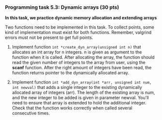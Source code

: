### Programming task 5.3: Dynamic arrays (30 pts)

**In this task, we practice dynamic memory allocation and extending arrays**

Two functions need to be implemented in this task. To collect points, some kind 
of implementation must exist for both functions. Remember, valgrind errors must 
not be present to get full points.

1) Implement function `int *create_dyn_array(unsigned int n)` that allocates an int array for n integers. 
n is given as argument to the function when it is called. After allocating the array,
the function should read the given number of integers to the array from user, using 
the **scanf** function. After the right amount of integers have been read, the function
returns pointer to the dynamically allocated array.

2) Implement function `int *add_dyn_array(int *arr, unsigned int num, int newval)`
that adds a single integer to the existing dynamically allocated array of integers 
(arr). The length of the existing array is num, and the new integer to be added is 
given in parameter newval. You'll need to ensure that array is extended to hold the 
additional integer. Check that the function works correctly when called several
consecutive times.
